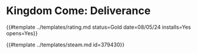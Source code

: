 # Kingdom Come: Deliverance
<!-- script:Aliases [
    "Kingdom Come Deliverance",
    "Kingdom Come"
] -->

{{#template ../templates/rating.md status=Gold date=08/05/24 installs=Yes opens=Yes}}

{{#template ../templates/steam.md id=379430}}
